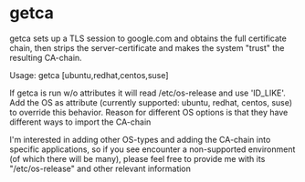# getca

getca sets up a TLS session to google.com and obtains the full certificate chain, then strips the server-certificate and makes the system "trust" the resulting CA-chain. 

Usage: getca [ubuntu,redhat,centos,suse]

If getca is run w/o attributes it will read /etc/os-release and use 'ID_LIKE'. 
Add the OS as attribute (currently supported: ubuntu, redhat, centos, suse) to override this behavior. 
Reason for different OS options is that they have different ways to import the CA-chain

I'm interested in adding other OS-types and adding the CA-chain into specific applications, so if you see encounter a non-supported environment (of which there will be many), please feel free to provide me with its "/etc/os-release" and other relevant information

